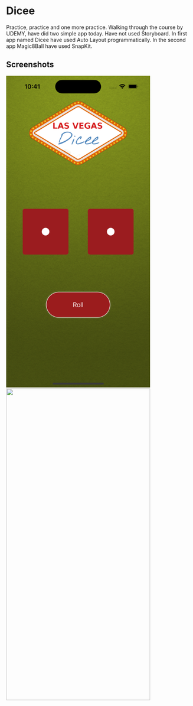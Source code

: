 # Dicee

Practice, practice and one more practice. Walking through the course by UDEMY, have did two simple app today. Have not used Storyboard. In first app named Dicee have used Auto Layout programmatically. In the second app Magic8Ball have used SnapKit.
## Screenshots

<img src="https://github.com/YevheniiVladichuk/Dicee/blob/main/Simulator%20Screen%20Shot%20-%20iPhone%2014%20Pro%20-%202022-12-28%20at%2010.41.36.png?raw=true" height="844" width="390" >         <img src="hhttps://github.com/YevheniiVladichuk/Dicee/blob/main/Simulator%20Screen%20Shot%20-%20iPhone%2014%20Pro%20-%202022-12-28%20at%2010.41.53.png?raw=true" height="844" width="390" >

